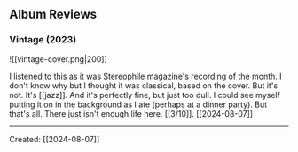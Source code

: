 ## Album Reviews

### Vintage (2023)

![[vintage-cover.png|200]]

I listened to this as it was Stereophile magazine's recording of the month. I don't know why but I thought it was classical, based on the cover. But it's not. It's [[jazz]]. And it's perfectly fine, but just too dull. I could see myself putting it on in the background as I ate (perhaps at a dinner party). But that's all. There just isn't enough life here. [[3/10]]. [[2024-08-07]]

***

Created: [[2024-08-07]]  
